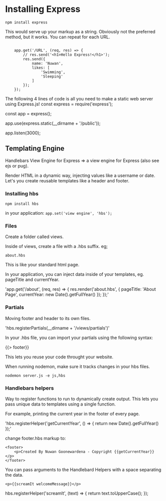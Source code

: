 # Installing Express

`npm install express`

This would serve up your markup as a string. Obviously not the preferred method, but it works. 
You can repeat for each URL.

```

    app.get('/URL', (req, res) => {
        // res.send('<h1>Hello Express!</h1>');
        res.send({
            name: 'Nuwan',
            likes: [
                'Swimming',
                'Sleeping'
            ]
        });
    });

```


The following 4 lines of code is all you need to make a static web server using Express.js!
const express = require('express');

const app = express();

app.use(express.static(__dirname + '/public'));

app.listen(3000);

## Templating Engine

Handlebars View Engine for Express => a view engine for Express (also see ejs or pug).

Render HTML in a dynamic way, injecting values like a username or date. 
Let's you create reusable templates like a header and footer.

### Installing hbs 

`npm install hbs`

in your application: `app.set('view engine', 'hbs');`

### Files

Create a folder called views.

Inside of views, create a file with a .hbs suffix. eg;

`about.hbs`

This is like your standard html page.

In your application, you can inject data inside of your templates, eg. pageTitle and currentYear.

'app.get('/about', (req, res) => {
    res.render('about.hbs', {
        pageTitle: 'About Page',
        currentYear: new Date().getFullYear()
    });
});'

### Partials
Moving footer and header to its own files.

'hbs.registerPartials(__dirname + '/views/partials')'

In your .hbs file, you can import your partials using the following syntax:

{{> footer}}

This lets you reuse your code throught your website.

When running nodemon, make sure it tracks changes in your hbs files.

`nodemon server.js -e js,hbs`

### Handlebars helpers
Way to register functions to run to dynamically create output.
This lets you pass unique data to templates using a single function.

For example, printing the current year in the footer of every page.

'hbs.registerHelper('getCurrentYear', () => {
    return new Date().getFullYear()
});'

change footer.hbs markup to:

    <footer>
        <p>Created By Nuwan Goonewardena - Copyright {{getCurrentYear}}</p>
    </footer>

You can pass arguments to the Handlebard Helpers with a space separating the data.

    <p>{{screamIt welcomeMessage}}</p>

hbs.registerHelper('screamIt', (text) => {
    return text.toUpperCase();
});
